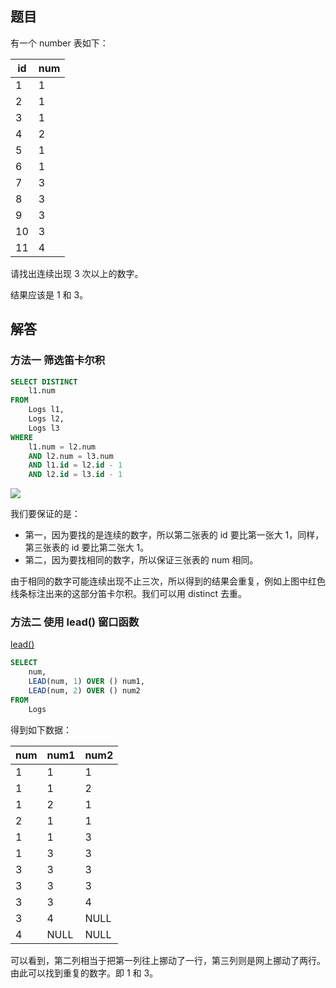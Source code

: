 ## 题目

有一个 number 表如下：

| id   | num  |
| ---- | ---- |
| 1    | 1    |
| 2    | 1    |
| 3    | 1    |
| 4    | 2    |
| 5    | 1    |
| 6    | 1    |
| 7    | 3    |
| 8    | 3    |
| 9    | 3    |
| 10   | 3    |
| 11   | 4    |

请找出连续出现 3 次以上的数字。

结果应该是 1 和 3。

## 解答

### 方法一 筛选笛卡尔积

```sql
SELECT DISTINCT
	l1.num
FROM
	Logs l1,
	Logs l2,
	Logs l3
WHERE
	l1.num = l2.num
	AND l2.num = l3.num
	AND l1.id = l2.id - 1
	AND l2.id = l3.id - 1
```

![](https://cdn.jsdelivr.net/gh/pys1992/storage@main/20210617171005.png)

我们要保证的是：

- 第一，因为要找的是连续的数字，所以第二张表的 id 要比第一张大 1，同样，第三张表的 id 要比第二张大 1。
- 第二，因为要找相同的数字，所以保证三张表的 num 相同。

由于相同的数字可能连续出现不止三次，所以得到的结果会重复，例如上图中红色线条标注出来的这部分笛卡尔积。我们可以用 distinct 去重。

### 方法二 使用 lead() 窗口函数

[lead()](https://dev.mysql.com/doc/refman/8.0/en/window-function-descriptions.html#function_lead)

```sql
SELECT
	num,
	LEAD(num, 1) OVER () num1,
	LEAD(num, 2) OVER () num2
FROM
	Logs
```

得到如下数据：

| num  | num1 | num2 |
| ---- | ---- | ---- |
| 1    | 1    | 1    |
| 1    | 1    | 2    |
| 1    | 2    | 1    |
| 2    | 1    | 1    |
| 1    | 1    | 3    |
| 1    | 3    | 3    |
| 3    | 3    | 3    |
| 3    | 3    | 3    |
| 3    | 3    | 4    |
| 3    | 4    | NULL |
| 4    | NULL | NULL |

可以看到，第二列相当于把第一列往上挪动了一行，第三列则是网上挪动了两行。由此可以找到重复的数字。即 1 和 3。

